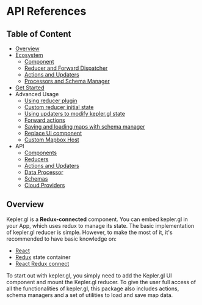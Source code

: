 # API References

## Table of Content

* [Overview](./#overview)
* [Ecosystem](ecosystem.md)
  * [Component](ecosystem.md#component)
  * [Reducer and Forward Dispatcher](ecosystem.md#reducer-and-forward-dispatcher)
  * [Actions and Updaters](ecosystem.md#actions-and-updaters)
  * [Processors and Schema Manager](ecosystem.md#processors-and-schema-manager)
* [Get Started](get-started.md)
* Advanced Usage
  * [Using reducer plugin](advanced-usages/reducer-plugin.md)
  * [Custom reducer initial state](advanced-usages/custom-initial-state.md)
  * [Using updaters to modify kepler.gl state](advanced-usages/using-updaters.md)
  * [Forward actions](advanced-usages/forward-actions.md)
  * [Saving and loading maps with schema manager](advanced-usages/saving-loading-w-schema.md)
  * [Replace UI component](advanced-usages/replace-ui-component.md)
  * [Custom Mapbox Host](advanced-usages/custom-mapbox-host.md)
* API
  * [Components](components/overview.md)
  * [Reducers](reducers/overview.md)
  * [Actions and Updaters](actions/actions.md)
  * [Data Processor]()
  * [Schemas](schemas/overview.md)
  * [Cloud Providers](cloud-providers/)

## Overview

Kepler.gl is a **Redux-connected** component. You can embed kepler.gl in your App, which uses redux to manage its state. The basic implementation of kepler.gl reducer is simple. However, to make the most of it, it's recommended to have basic knowledge on:

* [React](https://reactjs.org/)
* [Redux](https://redux.js.org/) state container
* [React Redux connect](https://react-redux.js.org/)

To start out with kepler.gl, you simply need to add the Kepler.gl UI component and mount the Kepler.gl reducer. To give the user full access of all the functionalities of kepler.gl, this package also includes actions, schema managers and a set of utilities to load and save map data.

